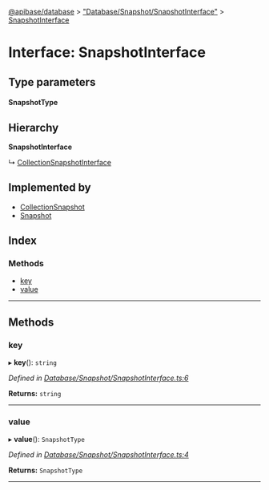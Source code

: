[@apibase/database](../README.md) > ["Database/Snapshot/SnapshotInterface"](../modules/_database_snapshot_snapshotinterface_.md) > [SnapshotInterface](../interfaces/_database_snapshot_snapshotinterface_.snapshotinterface.md)

# Interface: SnapshotInterface

## Type parameters
#### SnapshotType 
## Hierarchy

**SnapshotInterface**

↳  [CollectionSnapshotInterface](_database_snapshot_collectionsnapshotinterface_.collectionsnapshotinterface.md)

## Implemented by

* [CollectionSnapshot](../classes/_database_snapshot_collectionsnapshot_.collectionsnapshot.md)
* [Snapshot](../classes/_database_snapshot_snapshot_.snapshot.md)

## Index

### Methods

* [key](_database_snapshot_snapshotinterface_.snapshotinterface.md#key)
* [value](_database_snapshot_snapshotinterface_.snapshotinterface.md#value)

---

## Methods

<a id="key"></a>

###  key

▸ **key**(): `string`

*Defined in [Database/Snapshot/SnapshotInterface.ts:6](https://github.com/chapterjason/APIBase/blob/4d25de7/packages/database/src/Database/Snapshot/SnapshotInterface.ts#L6)*

**Returns:** `string`

___
<a id="value"></a>

###  value

▸ **value**(): `SnapshotType`

*Defined in [Database/Snapshot/SnapshotInterface.ts:4](https://github.com/chapterjason/APIBase/blob/4d25de7/packages/database/src/Database/Snapshot/SnapshotInterface.ts#L4)*

**Returns:** `SnapshotType`

___

